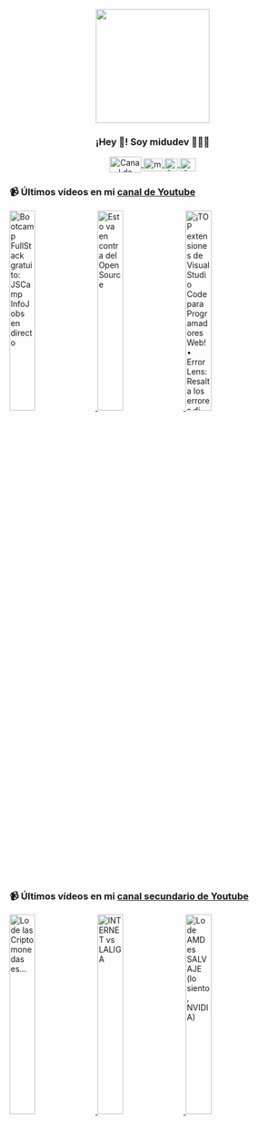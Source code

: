 <p align="center" width="300">
   <img align="center" width="200" src="https://user-images.githubusercontent.com/1561955/106762302-fda9de00-6635-11eb-99be-3ef744e60c0e.png" />
   <h3 align="center">¡Hey 👋! Soy midudev 👨🏻‍💻</h3>
</p>

<p align="center">
   <a href="https://twitch.tv/midudev" target="blank">
    <img align="center" src="https://upload.wikimedia.org/wikipedia/commons/c/ce/Twitch_logo_2019.svg" alt="Canal de Twitch de midudev" height="28px" width="56px" />
  </a>
  <span style="width: 8px;"> </span>
   <a href="https://youtube.com/midudev" target="blank">
    <img align="center" src="https://upload.wikimedia.org/wikipedia/commons/0/09/YouTube_full-color_icon_%282017%29.svg" alt="midudev" height="23px" width="33px" />
  </a>
  <span style="width: 8px;"> </span>
  <a href="https://instagram.com/midu.dev" target="blank">
    <img align="center" src="https://upload.wikimedia.org/wikipedia/commons/e/e7/Instagram_logo_2016.svg" alt="Canal de Instagram de midu.dev" height="23px" width="23px" />
  </a>
  <span style="width: 8px;"> </span>
  <a href="https://twitter.com/midudev" target="blank">
    <img align="center" src="https://upload.wikimedia.org/wikipedia/commons/thumb/6/6f/Logo_of_Twitter.svg/2491px-Logo_of_Twitter.svg.png" alt="Canal de Twitter de midudev" height="23px" width="28px" />
  </a>
</p>

### 📹 Últimos vídeos en mi [canal de Youtube](https://youtube.com/midudev?sub_confirmation=1)

<a href='https://youtu.be/G4oYpksdc_4' target='_blank'>
  <img width='30%' src='https://img.youtube.com/vi/G4oYpksdc_4/mqdefault.jpg' alt='Bootcamp FullStack gratuito: JSCamp InfoJobs en directo' />
</a>
<a href='https://youtu.be/NHWBBpDA9mU' target='_blank'>
  <img width='30%' src='https://img.youtube.com/vi/NHWBBpDA9mU/mqdefault.jpg' alt='Esto va en contra del Open Source' />
</a>
<a href='https://youtu.be/NLW9gKFH0SI' target='_blank'>
  <img width='30%' src='https://img.youtube.com/vi/NLW9gKFH0SI/mqdefault.jpg' alt='¡TOP extensiones de Visual Studio Code para Programadores Web!  • Error Lens: Resalta los errores di' />
</a>

### 📹 Últimos vídeos en mi [canal secundario de Youtube](https://youtube.com/midulive?sub_confirmation=1)

<a href='https://youtu.be/AbvNf1qrihU' target='_blank'>
  <img width='30%' src='https://img.youtube.com/vi/AbvNf1qrihU/mqdefault.jpg' alt='Lo de las Criptomonedas es...' />
</a>
<a href='https://youtu.be/cf13U-_xQ3M' target='_blank'>
  <img width='30%' src='https://img.youtube.com/vi/cf13U-_xQ3M/mqdefault.jpg' alt='INTERNET vs LALIGA' />
</a>
<a href='https://youtu.be/HnRIFacGgds' target='_blank'>
  <img width='30%' src='https://img.youtube.com/vi/HnRIFacGgds/mqdefault.jpg' alt='Lo de AMD es SALVAJE (lo siento, NVIDIA)' />
</a>